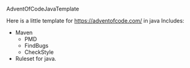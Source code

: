 AdventOfCodeJavaTemplate

Here is a little template for https://adventofcode.com/ in java
Includes:
- Maven
   - PMD
   - FindBugs
   - CheckStyle
- Ruleset for java. 
